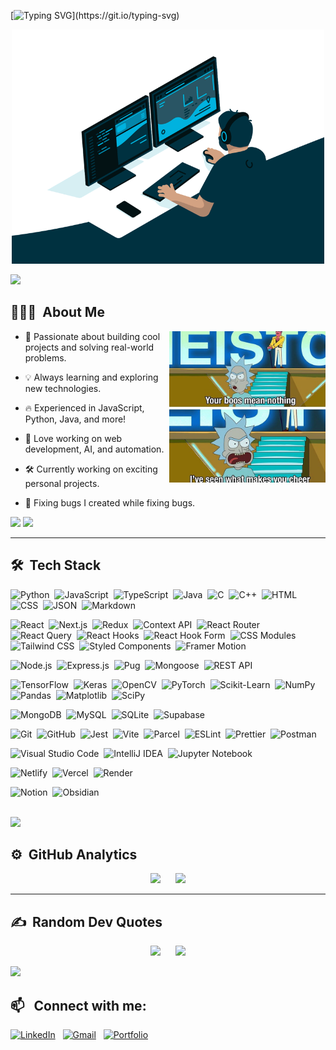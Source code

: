 [![Typing SVG](https://readme-typing-svg.demolab.com?font=Fira+Code&size=24&duration=3000&pause=500&color=F7F7F7&width=435&lines=Hi+%F0%9F%91%8B%2C+I'm+Shubhanan;👨🏻‍💻+Full-Stack+Developer;🚀+Building+cool+projects;💻+One+commit+at+a+time!)](https://git.io/typing-svg)


<p align="center"><img src="coder.gif" width="500" alt="coder.gif"></p>     

<img src="https://user-images.githubusercontent.com/73097560/115834477-dbab4500-a447-11eb-908a-139a6edaec5c.gif">

## 👨🏻‍💻 &nbsp;About Me

<div align="center">
  <img align="right" width="250" src="rick.jpg" alt="Programmer meme"/>
  
  <div align="left">
    
- 🚀 Passionate about building cool projects and solving real-world problems.  
- 💡 Always learning and exploring new technologies.  
- 🔥 Experienced in JavaScript, Python, Java, and more!  
- 🎯 Love working on web development, AI, and automation.  
- 🛠️ Currently working on exciting personal projects.  
- 🐞 Fixing bugs I created while fixing bugs.
  
  </div>
</div>

![](https://img.shields.io/badge/-05122A?style=flat&logo=github)&nbsp;![](https://komarev.com/ghpvc/?username=shubhs27&color=05122A&style=flat&label=Visitors)




---

## 🛠 &nbsp;Tech Stack

![Python](https://img.shields.io/badge/-Python-05122A?style=flat&logo=python)&nbsp;
![JavaScript](https://img.shields.io/badge/-JavaScript-05122A?style=flat&logo=javascript)&nbsp;
![TypeScript](https://img.shields.io/badge/-TypeScript-05122A?style=flat&logo=typescript)&nbsp;
![Java](https://custom-icon-badges.demolab.com/badge/-Java-05122A?style=flat&logo=java)&nbsp;
![C](https://img.shields.io/badge/-C-05122A?style=flat&logo=c)&nbsp;
![C++](https://img.shields.io/badge/-C++-05122A?style=flat&logo=c%2B%2B)&nbsp;
![HTML](https://img.shields.io/badge/-HTML-05122A?style=flat&logo=HTML5)&nbsp;
![CSS](https://img.shields.io/badge/-CSS-05122A?style=flat&logo=CSS3&logoColor=1572B6)&nbsp;
![JSON](https://img.shields.io/badge/-JSON-05122A?style=flat&logo=json)&nbsp;
![Markdown](https://img.shields.io/badge/-Markdown-05122A?style=flat&logo=markdown)&nbsp;

![React](https://img.shields.io/badge/-React-05122A?style=flat&logo=react)&nbsp;
![Next.js](https://img.shields.io/badge/-Next.js-05122A?style=flat&logo=next.js)&nbsp;
![Redux](https://img.shields.io/badge/-Redux-05122A?style=flat&logo=redux&logoColor=764ABC)&nbsp;
![Context API](https://img.shields.io/badge/-Context%20API-05122A?style=flat&logo=react)&nbsp;
![React Router](https://img.shields.io/badge/-React%20Router-05122A?style=flat&logo=react-router)&nbsp;
![React Query](https://img.shields.io/badge/-React%20Query-05122A?style=flat&logo=react-query)&nbsp;
![React Hooks](https://img.shields.io/badge/-React%20Hooks-05122A?style=flat&logo=react)&nbsp;
![React Hook Form](https://img.shields.io/badge/-React%20Hook%20Form-05122A?style=flat&logo=react-hook-form)&nbsp;
![CSS Modules](https://img.shields.io/badge/-CSS%20Modules-05122A?style=flat&logo=css-modules)&nbsp;
![Tailwind CSS](https://img.shields.io/badge/-Tailwind%20CSS-05122A?style=flat&logo=tailwind-css)&nbsp;
![Styled Components](https://img.shields.io/badge/-Styled%20Components-05122A?style=flat&logo=styled-components)&nbsp;
![Framer Motion](https://img.shields.io/badge/-Framer%20Motion-05122A?style=flat&logo=framer)&nbsp;

![Node.js](https://img.shields.io/badge/-Node.js-05122A?style=flat&logo=node.js)&nbsp;
![Express.js](https://img.shields.io/badge/-Express.js-05122A?style=flat&logo=express)&nbsp;
![Pug](https://img.shields.io/badge/-Pug-05122A?style=flat&logo=pug)&nbsp;
![Mongoose](https://img.shields.io/badge/-Mongoose-05122A?style=flat&logo=mongoose)&nbsp;
![REST API](https://custom-icon-badges.demolab.com/badge/-REST%20API-05122A?style=flat&logo=rest)&nbsp;

![TensorFlow](https://img.shields.io/badge/-TensorFlow-05122A?style=flat&logo=tensorflow)&nbsp;
![Keras](https://img.shields.io/badge/-Keras-05122A?style=flat&logo=keras)&nbsp;
![OpenCV](https://img.shields.io/badge/-OpenCV-05122A?style=flat&logo=opencv)&nbsp;
![PyTorch](https://img.shields.io/badge/-PyTorch-05122A?style=flat&logo=pytorch)&nbsp;
![Scikit-Learn](https://img.shields.io/badge/-Scikit%20Learn-05122A?style=flat&logo=scikit-learn)&nbsp;
![NumPy](https://img.shields.io/badge/-NumPy-05122A?style=flat&logo=numpy)&nbsp;
![Pandas](https://img.shields.io/badge/-Pandas-05122A?style=flat&logo=pandas)&nbsp;
![Matplotlib](https://custom-icon-badges.demolab.com/badge/-Matplotlib-05122A?style=flat&logo=matplotlib)&nbsp;
![SciPy](https://img.shields.io/badge/-SciPy-05122A?style=flat&logo=scipy)&nbsp;

![MongoDB](https://img.shields.io/badge/-MongoDB-05122A?style=flat&logo=mongodb)&nbsp;
![MySQL](https://img.shields.io/badge/-MySQL-05122A?style=flat&logo=mysql)&nbsp;
![SQLite](https://img.shields.io/badge/-SQLite-05122A?style=flat&logo=sqlite)&nbsp;
![Supabase](https://img.shields.io/badge/-Supabase-05122A?style=flat&logo=supabase)&nbsp;

![Git](https://img.shields.io/badge/-Git-05122A?style=flat&logo=git)&nbsp;
![GitHub](https://img.shields.io/badge/-GitHub-05122A?style=flat&logo=github)&nbsp;
![Jest](https://img.shields.io/badge/-Jest-05122A?style=flat&logo=jest)&nbsp;
![Vite](https://img.shields.io/badge/-Vite-05122A?style=flat&logo=vite)&nbsp;
![Parcel](https://custom-icon-badges.demolab.com/badge/-Parcel-05122A?style=flat&logo=parcel)&nbsp;
![ESLint](https://img.shields.io/badge/-ESLint-05122A?style=flat&logo=eslint)&nbsp;
![Prettier](https://img.shields.io/badge/-Prettier-05122A?style=flat&logo=prettier)&nbsp;
![Postman](https://img.shields.io/badge/-Postman-05122A?style=flat&logo=postman)&nbsp;

![Visual Studio Code](https://custom-icon-badges.demolab.com/badge/-Visual%20Studio%20Code-05122A?style=flat&logo=visual-studio-code&logoColor=007ACC)&nbsp;
![IntelliJ IDEA](https://img.shields.io/badge/-IntelliJ%20IDEA-05122A?style=flat&logo=intellij-idea)&nbsp;
![Jupyter Notebook](https://img.shields.io/badge/-Jupyter%20Notebook-05122A?style=flat&logo=jupyter)&nbsp;

![Netlify](https://img.shields.io/badge/-Netlify-05122A?style=flat&logo=netlify)&nbsp;
![Vercel](https://img.shields.io/badge/-Vercel-05122A?style=flat&logo=vercel)&nbsp;
![Render](https://img.shields.io/badge/-Render-05122A?style=flat&logo=render)&nbsp;

![Notion](https://img.shields.io/badge/-Notion-05122A?style=flat&logo=notion)&nbsp;
![Obsidian](https://img.shields.io/badge/-Obsidian-05122A?style=flat&logo=obsidian)&nbsp;

<br>
<!-- ![Java](https://img.shields.io/badge/java-%23ED8B00.svg?style=for-the-badge&logo=java&logoColor=white) ![Spring](https://img.shields.io/badge/spring-%236DB33F.svg?style=for-the-badge&logo=spring&logoColor=white) ![AWS](https://img.shields.io/badge/AWS-%23FF9900.svg?style=for-the-badge&logo=amazon-aws&logoColor=white) ![C](https://img.shields.io/badge/c-%2300599C.svg?style=for-the-badge&logo=c&logoColor=white) ![Go](https://img.shields.io/badge/go-%2300ADD8.svg?style=for-the-badge&logo=go&logoColor=white) ![HTML5](https://img.shields.io/badge/html5-%23E34F26.svg?style=for-the-badge&logo=html5&logoColor=white) ![Azure](https://img.shields.io/badge/azure-%230072C6.svg?style=for-the-badge&logo=azure-devops&logoColor=white) ![Insomnia](https://img.shields.io/badge/Insomnia-black?style=for-the-badge&logo=insomnia&logoColor=5849BE) ![Thymeleaf](https://img.shields.io/badge/Thymeleaf-%23005C0F.svg?style=for-the-badge&logo=Thymeleaf&logoColor=white) ![Apache](https://img.shields.io/badge/apache-%23D42029.svg?style=for-the-badge&logo=apache&logoColor=white) ![Apache Maven](https://img.shields.io/badge/Apache%20Maven-C71A36?style=for-the-badge&logo=Apache%20Maven&logoColor=white) ![Jenkins](https://img.shields.io/badge/jenkins-%232C5263.svg?style=for-the-badge&logo=jenkins&logoColor=white) ![MariaDB](https://img.shields.io/badge/MariaDB-003545?style=for-the-badge&logo=mariadb&logoColor=white) ![MySQL](https://img.shields.io/badge/mysql-%2300f.svg?style=for-the-badge&logo=mysql&logoColor=white) ![Postgres](https://img.shields.io/badge/postgres-%23316192.svg?style=for-the-badge&logo=postgresql&logoColor=white) ![Redis](https://img.shields.io/badge/redis-%23DD0031.svg?style=for-the-badge&logo=redis&logoColor=white) ![SQLite](https://img.shields.io/badge/sqlite-%2307405e.svg?style=for-the-badge&logo=sqlite&logoColor=white)
-->

<img src="https://user-images.githubusercontent.com/73097560/115834477-dbab4500-a447-11eb-908a-139a6edaec5c.gif">


## ⚙️ &nbsp;GitHub Analytics

<p align="center">
  <img height="180em" src="https://github-readme-stats-eight-theta.vercel.app/api?username=shubhs27&hide_border=true&show_icons=true&theme=algolia&include_all_commits=true&count_private=true"/>
  &nbsp;&nbsp;&nbsp;&nbsp;
  <img height="180em" src="https://github-readme-stats-eight-theta.vercel.app/api/top-langs/?username=shubhs27&hide_border=true&layout=compact&langs_count=8&theme=algolia"/>
</p>

---

## ✍️ &nbsp;Random Dev Quotes

<p align="center">
  <img src="https://quotes-github-readme.vercel.app/api?theme=algolia" />
  &nbsp;&nbsp;&nbsp;&nbsp;
  <img src="https://dev-humor.vercel.app/api?theme=algolia" />
</p>

<img src="https://user-images.githubusercontent.com/73097560/115834477-dbab4500-a447-11eb-908a-139a6edaec5c.gif">

## 📫 &nbsp; Connect with me:

<a href="https://www.linkedin.com/in/shubhs27/"><img alt="LinkedIn" src="https://img.shields.io/badge/-LinkedIn-05122A?style=flat&logo=linkedin&logoColor=0A66C2"/></a> &nbsp;
<a href="mailto:shubhanans@gmail.com"><img alt="Gmail" src="https://img.shields.io/badge/-Gmail-05122A?style=flat&logo=gmail&logoColor=D14836" /></a> &nbsp;
<a href="https://shubhanan-sharma.vercel.app/"><img alt="Portfolio" src="https://img.shields.io/badge/-Portfolio-05122A?style=flat&logo=vercel&logoColor=white" /></a> &nbsp;

